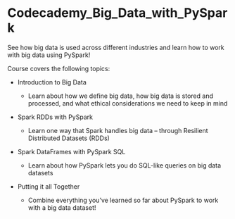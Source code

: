 # Codecademy_Big_Data_with_PySpark

See how big data is used across different industries and learn how to work with big data using PySpark!

Course covers the following topics:

* Introduction to Big Data
    - Learn about how we define big data, how big data is stored and processed, and what ethical considerations we need to keep in mind
 
* Spark RDDs with PySpark
    - Learn one way that Spark handles big data – through Resilient Distributed Datasets (RDDs)
      
* Spark DataFrames with PySpark SQL
    - Learn about how PySpark lets you do SQL-like queries on big data datasets
      
* Putting it all Together
    - Combine everything you’ve learned so far about PySpark to work with a big data dataset!
